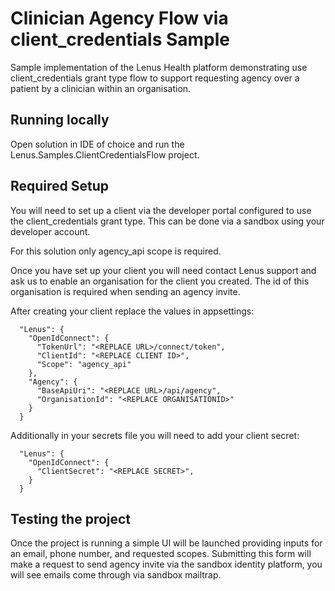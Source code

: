 # Clinician Agency Flow via client_credentials Sample

Sample implementation of the Lenus Health platform demonstrating use client_credentials grant type flow to support requesting agency over a patient by a clinician within an organisation.

## Running locally

Open solution in IDE of choice and run the Lenus.Samples.ClientCredentialsFlow project. 

## Required Setup

You will need to set up a client via the developer portal configured to use the client_credentials grant type. This can be done via a sandbox using your developer account.

For this solution only agency_api scope is required.

Once you have set up your client you will need contact Lenus support and ask us to enable an organisation for the client you created. The id of this organisation is required when sending an agency invite.

After creating your client replace the values in appsettings:

```
  "Lenus": {
    "OpenIdConnect": {
      "TokenUrl": "<REPLACE URL>/connect/token",
      "ClientId": "<REPLACE CLIENT ID>",
      "Scope": "agency_api"
    },
    "Agency": {
      "BaseApiUri": "<REPLACE URL>/api/agency",
      "OrganisationId": "<REPLACE ORGANISATIONID>"
    }
  }
```

Additionally in your secrets file you will need to add your client secret:
```
  "Lenus": {
    "OpenIdConnect": {
      "ClientSecret": "<REPLACE SECRET>",
    }
  }
```

## Testing the project

Once the project is running a simple UI will be launched providing inputs for an email, phone number, and requested scopes. Submitting this form will make a request to send agency invite via the sandbox identity platform, you will see emails come through via sandbox mailtrap.



